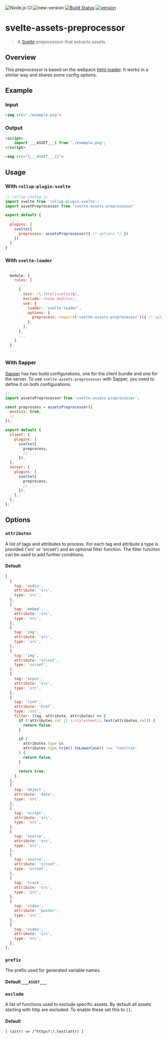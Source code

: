 ![Node.js CI](https://github.com/pchynoweth/svelte-assets-preprocessor/workflows/Node.js%20CI/badge.svg)
![new-version](https://github.com/pchynoweth/svelte-assets-preprocessor/workflows/new-version/badge.svg)
[![Build Status](https://travis-ci.org/pchynoweth/svelte-assets-preprocessor.svg?branch=master)](https://travis-ci.org/pchynoweth/svelte-assets-preprocessor)
[![version](https://img.shields.io/npm/v/svelte-assets-preprocessor.svg?style=flat-square)](http://npm.im/svelte-assets-preprocessor)

# svelte-assets-preprocessor

> A [Svelte](https://svelte.dev) preprocessor that extracts assets.

## Overview

This preprocessor is based on the webpack [html-loader](https://github.com/webpack-contrib/html-loader).  It works in a similar way and shares some config options.

## Example

### Input

```html
<img src="./example.png">
```

### Output

```html
<script>
    import ___ASSET___1 from './example.png';
</script>

<img src="{___ASSET___1}">
```

## Usage

### With `rollup-plugin-svelte`

```js
// rollup.config.js
import svelte from 'rollup-plugin-svelte';
import assetPreprocessor from 'svelte-assets-preprocessor'

export default {
  ...,
  plugins: [
    svelte({
      preprocess: assetsPreprocessor({ /* options */ })
    })
  ]
}
```

### With `svelte-loader`

```js
  ...
  module: {
    rules: [
      ...
      {
        test: /\.(html|svelte)$/,
        exclude: /node_modules/,
        use: {
          loader: 'svelte-loader',
          options: {
            preprocess: require('svelte-assets-preprocessor')({ /* options */ })
          },
        },
      },
      ...
    ]
  }
  ...
```

### With Sapper

[Sapper](https://sapper.svelte.dev/) has two build configurations, one for the client bundle and one for the server. To use `svelte-assets-preprocessor` with Sapper, you need to define it on both configurations.

```js
// ...
import assetsPreprocessor from 'svelte-assets-preprocessor';

const preprocess = assetsPreprocessor({
  postcss: true,
  // ...
});

export default {
  client: {
    plugins: [
      svelte({
        preprocess,
        // ...
      }),
  },
  server: {
    plugins: [
      svelte({
        preprocess,
        // ...
      }),
    ],
  },
};
```

## Options

### `attributes`

A list of tags and attributes to process.  For each tag and attribute a type is provided ('src' or 'srcset') and an optional filter function.  The filter function can be used to add further conditions.

#### Default

```js
[
  {
    tag: 'audio',
    attribute: 'src',
    type: 'src',
  },
  {
    tag: 'embed',
    attribute: 'src',
    type: 'src',
  },
  {
    tag: 'img',
    attribute: 'src',
    type: 'src',
  },
  {
    tag: 'img',
    attribute: 'srcset',
    type: 'srcset',
  },
  {
    tag: 'input',
    attribute: 'src',
    type: 'src',
  },
  {
    tag: 'link',
    attribute: 'href',
    type: 'src',
    filter: (tag, attribute, attributes) => {
      if (!attributes.rel || !/stylesheet/i.test(attributes.rel)) {
        return false;
      }

      if (
        attributes.type &&
        attributes.type.trim().toLowerCase() !== 'text/css'
      ) {
        return false;
      }

      return true;
    },
  },
  {
    tag: 'object',
    attribute: 'data',
    type: 'src',
  },
  {
    tag: 'script',
    attribute: 'src',
    type: 'src',
  },
  {
    tag: 'source',
    attribute: 'src',
    type: 'src',
  },
  {
    tag: 'source',
    attribute: 'srcset',
    type: 'srcset',
  },
  {
    tag: 'track',
    attribute: 'src',
    type: 'src',
  },
  {
    tag: 'video',
    attribute: 'poster',
    type: 'src',
  },
  {
    tag: 'video',
    attribute: 'src',
    type: 'src',
  },
];
```

### `prefix`

The prefix used for generated variable names.

#### Default `___ASSET___`

### `exclude`

A list of functions used to exclude specific assets.  By default all assets starting with http are excluded.  To enable these set this to `[]`.

#### Default

```
[ (attr) => /^https?:/.test(attr) ]
```
